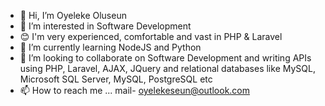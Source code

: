 - 👋 Hi, I’m Oyeleke Oluseun
- 👀 I’m interested in Software Development
- 😊 I'm very experienced, comfortable and vast in PHP & Laravel 
- 🌱 I’m currently learning NodeJS and Python
- 💞️ I’m looking to collaborate on Software Development and writing APIs using PHP, Laravel, AJAX, JQuery and relational databases like MySQL, Microsoft SQL Server, MySQL, PostgreSQL etc
- 📫 How to reach me ... mail- oyelekeseun@outlook.com

<!---
Oluwablin/Oluwablin is a ✨ special ✨ repository because its `README.md` (this file) appears on your GitHub profile.
You can click the Preview link to take a look at your changes.
--->
